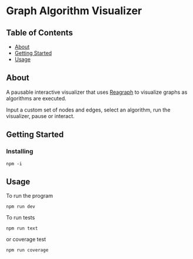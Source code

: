 # Graph Algorithm Visualizer

## Table of Contents

- [About](#about)
- [Getting Started](#getting_started)
- [Usage](#usage)

## About <a name = "about"></a>

A pausable interactive visualizer that uses [Reagraph](https://github.com/reaviz/reagraph) to visualize graphs as algorithms are executed.

Input a custom set of nodes and edges, select an algorithm, run the visualizer, pause or interact.

## Getting Started <a name = "getting_started"></a>

### Installing

```
npm -i
```

## Usage <a name = "usage"></a>

To run the program

```
npm run dev
```

To run tests

```
npm run text
```

or coverage test

```
npm run coverage
```
